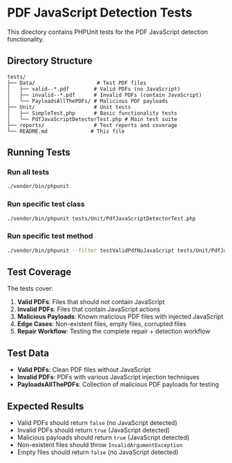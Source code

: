 # PDF JavaScript Detection Tests

This directory contains PHPUnit tests for the PDF JavaScript detection functionality.

## Directory Structure

```
tests/
├── Data/                    # Test PDF files
│   ├── valid--*.pdf        # Valid PDFs (no JavaScript)
│   ├── invalid--*.pdf      # Invalid PDFs (contain JavaScript)
│   └── PayloadsAllThePDFs/ # Malicious PDF payloads
├── Unit/                   # Unit tests
│   ├── SimpleTest.php      # Basic functionality tests
│   └── PdfJavaScriptDetectorTest.php # Main test suite
├── reports/                # Test reports and coverage
└── README.md              # This file
```

## Running Tests

### Run all tests
```bash
./vendor/bin/phpunit
```

### Run specific test class
```bash
./vendor/bin/phpunit tests/Unit/PdfJavaScriptDetectorTest.php
```

### Run specific test method
```bash
./vendor/bin/phpunit --filter testValidPdfNoJavaScript tests/Unit/PdfJavaScriptDetectorTest.php
```

## Test Coverage

The tests cover:

1. **Valid PDFs**: Files that should not contain JavaScript
2. **Invalid PDFs**: Files that contain JavaScript actions
3. **Malicious Payloads**: Known malicious PDF files with injected JavaScript
4. **Edge Cases**: Non-existent files, empty files, corrupted files
5. **Repair Workflow**: Testing the complete repair + detection workflow

## Test Data

- **Valid PDFs**: Clean PDF files without JavaScript
- **Invalid PDFs**: PDFs with various JavaScript injection techniques
- **PayloadsAllThePDFs**: Collection of malicious PDF payloads for testing

## Expected Results

- Valid PDFs should return `false` (no JavaScript detected)
- Invalid PDFs should return `true` (JavaScript detected)
- Malicious payloads should return `true` (JavaScript detected)
- Non-existent files should throw `InvalidArgumentException`
- Empty files should return `false` (no JavaScript detected) 